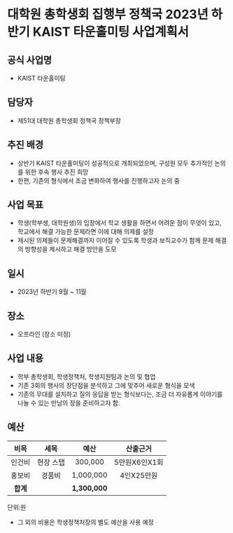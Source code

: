 # 대학원 총학생회 집행부 정책국 2023년 하반기 KAIST 타운홀미팅 사업계획서

## 공식 사업명

-   KAIST 타운홀미팅   

## 담당자

-   제51대 대학원 총학생회 정책국 정책부장

## 추진 배경

- 상반기 KAIST 타운홀미팅이 성공적으로 개최되었으며, 구성원 모두 추가적인 논의를 위한 후속 행사 추진 희망
- 한편, 기존의 형식에서 조금 변화하여 행사를 진행하고자 논의 중

## 사업 목표

- 학생(학부생, 대학원생)의 입장에서 학교 생활을 하면서 어려운 점이 무엇이 있고, 학교에서 해결 가능한 문제라면 이에 대해 의제를 설정
- 제시된 의제들이 문제해결까지 이어질 수 있도록 학생과 보직교수가 함께 문제 해결의 방향성을 제시하고 해결 방안을 도모

## 일시

-   2023년 하반기 9월 ~ 11월

## 장소

-   오프라인 (장소 미정)

## 사업 내용

- 학부 총학생회, 학생정책처, 학생지원팀과 논의 및 협업
- 기존 3회의 행사의 장단점을 분석하고 그에 맞추어 새로운 형식을 모색
- 기존의 무대를 설치하고 질의 응답을 받는 형식보다는, 조금 더 자유롭게 이야기를 나눌 수 있는 만남의 장을 준비하고자 함.

## 예산

|  **비목** |   **세목**   | **예산** | **산출근거** |
|:-------:|:----------:|:----------:|:--------------:|
| 인건비 | 현장 스탭 | 300,000   | 5만원X6인X1회 |
| 홍보비 | 경품비    | 1,000,000 | 4인X25만원    |
| **합계**   |           | **1,300,000** |               |

단위:원

* 그 외의 비용은 학생정책처장의 별도 예산을 사용 예정

